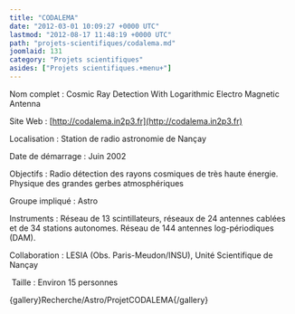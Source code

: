 ```yaml
---
title: "CODALEMA"
date: "2012-03-01 10:09:27 +0000 UTC"
lastmod: "2012-08-17 11:48:19 +0000 UTC"
path: "projets-scientifiques/codalema.md"
joomlaid: 131
category: "Projets scientifiques"
asides: ["Projets scientifiques.+menu+"]
---
```

Nom complet : Cosmic Ray Detection With Logarithmic Electro Magnetic Antenna

Site Web : [](http://codalema.in2p3.fr)[http://codalema.in2p3.fr](http://codalema.in2p3.fr)

Localisation : Station de radio astronomie de Nançay

Date de démarrage : Juin 2002

Objectifs : Radio détection des rayons cosmiques de très haute énergie. Physique des grandes gerbes atmosphériques

Groupe impliqué : Astro

Instruments : Réseau de 13 scintillateurs, réseaux de 24 antennes cablées et de 34 stations autonomes. Réseau de 144 antennes log-périodiques (DAM).

Collaboration : LESIA (Obs. Paris-Meudon/INSU), Unité Scientifique de Nançay

 Taille : Environ 15 personnes

{gallery}Recherche/Astro/ProjetCODALEMA{/gallery}
